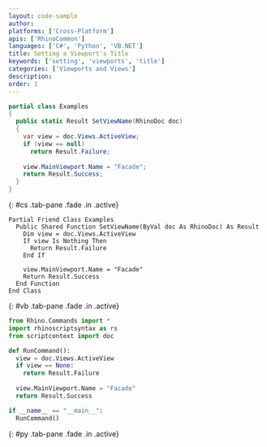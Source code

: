 ```yaml
---
layout: code-sample
author:
platforms: ['Cross-Platform']
apis: ['RhinoCommon']
languages: ['C#', 'Python', 'VB.NET']
title: Setting a Viewport's Title
keywords: ['setting', 'viewports', 'title']
categories: ['Viewports and Views']
description:
order: 1
---
```


```cs
partial class Examples
{
  public static Result SetViewName(RhinoDoc doc)
  {
    var view = doc.Views.ActiveView;
    if (view == null)
      return Result.Failure;
   
    view.MainViewport.Name = "Facade";
    return Result.Success;
  }
}
```
{: #cs .tab-pane .fade .in .active}


```vbnet
Partial Friend Class Examples
  Public Shared Function SetViewName(ByVal doc As RhinoDoc) As Result
	Dim view = doc.Views.ActiveView
	If view Is Nothing Then
	  Return Result.Failure
	End If

	view.MainViewport.Name = "Facade"
	Return Result.Success
  End Function
End Class
```
{: #vb .tab-pane .fade .in .active}


```python
from Rhino.Commands import *
import rhinoscriptsyntax as rs
from scriptcontext import doc

def RunCommand():
  view = doc.Views.ActiveView
  if view == None:
    return Result.Failure
 
  view.MainViewport.Name = "Facade"
  return Result.Success

if __name__ == "__main__":
  RunCommand()
```
{: #py .tab-pane .fade .in .active}

